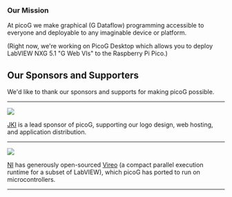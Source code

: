 ### Our Mission

At picoG we make graphical (G Dataflow) programming accessible to everyone and deployable to any imaginable device or platform.

(Right now, we're working on PicoG Desktop which allows you to deploy LabVIEW NXG 5.1 "G Web VIs" to the Raspberry Pi Pico.)

## Our Sponsors and Supporters

We'd like to thank our sponsors and supports for making picoG possible.

---

![](https://user-images.githubusercontent.com/381432/128290531-b8428509-c0c1-4350-8779-4af5d43dfc47.png)

[JKI](jki.net) is a lead sponsor of picoG, supporting our logo design, web hosting, and application distribution.

---

![](https://user-images.githubusercontent.com/381432/128289892-719ac4db-5c1b-4428-848c-f343f14c78e6.jpg)

[NI](ni.com) has generously open-sourced [Vireo](https://github.com/ni/VireoSDK) (a compact parallel execution runtime for a subset of LabVIEW), which picoG has ported to run on microcontrollers.

---
